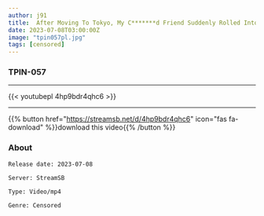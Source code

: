 ```yaml
---
author: j91
title:  After Moving To Tokyo, My C*******d Friend Suddenly Rolled Into A Cheap Apartment Where I Live Alone, And I’m Fucking Me, And I’m Fucking The Best Living Together Life Rika Aimi
date: 2023-07-08T03:00:00Z
image: "tpin057pl.jpg"
tags: [censored]
---
```


### TPIN-057
___

{{< youtubepl 4hp9bdr4qhc6 >}}
___

{{% button href="https://streamsb.net/d/4hp9bdr4qhc6" icon="fas fa-download" %}}download this video{{% /button %}}
### About

`Release date: 2023-07-08`

`Server: StreamSB`

`Type: Video/mp4`

`Genre:	Censored`